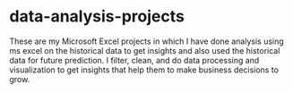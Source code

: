 # data-analysis-projects
These are my Microsoft Excel projects in which I have done analysis using ms excel on the historical data to get insights and also used the historical data for future prediction. I filter, clean, and do data processing and visualization to get insights that help them to make business decisions to grow.
